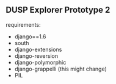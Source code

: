 ## DUSP Explorer Prototype 2 

requirements:

* django==1.6
* south
* django-extensions
* django-reversion
* django-polymorphic
* django-grappelli (this might change)
* PIL


